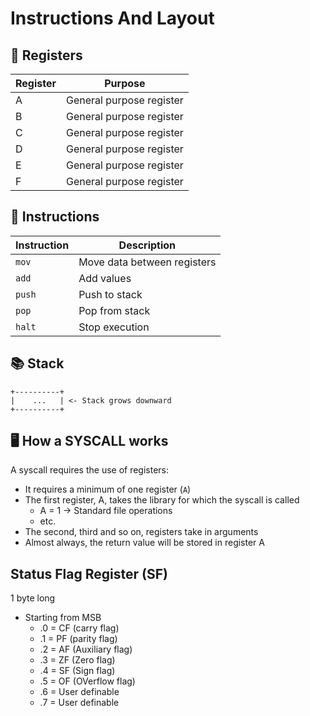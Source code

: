 # Instructions And Layout
## 📝 Registers
| Register | Purpose |
|----------|---------|
| A | General purpose register |
| B | General purpose register |
| C | General purpose register |
| D | General purpose register |
| E | General purpose register |
| F | General purpose register |

## 🔧 Instructions
| Instruction | Description |
|-------------|-------------|
| `mov` | Move data between registers |
| `add` | Add values |
| `push` | Push to stack |
| `pop` | Pop from stack |
| `halt` | Stop execution |

## 📚 Stack
```
+----------+
|    ...   | <- Stack grows downward
+----------+
```

## 🖥️ How a SYSCALL works
A syscall requires the use of registers:

- It requires a minimum of one register (`A`)
- The first register, A, takes the library for which the syscall is called
    - A = 1 -> Standard file operations
    - etc.
- The second, third and so on, registers take in arguments
- Almost always, the return value will be stored in register A

## Status Flag Register (SF)
1 byte long

* Starting from MSB
    * .0 = CF (carry flag)
    * .1 = PF (parity flag)
    * .2 = AF (Auxiliary flag)
    * .3 = ZF (Zero flag)
    * .4 = SF (Sign flag)
    * .5 = OF (OVerflow flag)
    * .6 = User definable
    * .7 = User definable